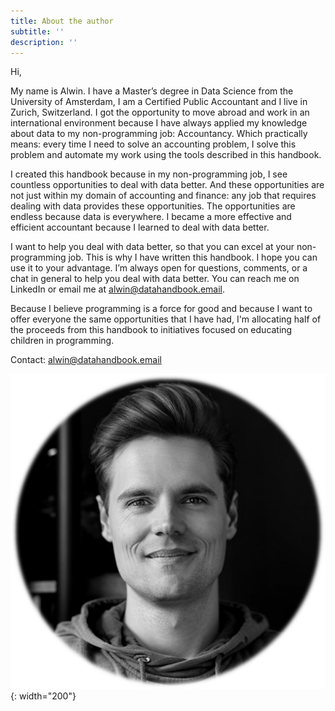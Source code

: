 ```yaml
---
title: About the author
subtitle: ''
description: ''
---
```


Hi,

My name is Alwin. I have a Master’s degree in Data Science from the University of Amsterdam, I am a Certified Public Accountant and I live in Zurich, Switzerland. I got the opportunity to move abroad and work in an international environment because I have always applied my knowledge about data to my non-programming job: Accountancy. Which practically means: every time I need to solve an accounting problem, I solve this problem and automate my work using the tools described in this handbook.

I created this handbook because in my non-programming job, I see countless opportunities to deal with data better. And these opportunities are not just within my domain of accounting and finance: any job that requires dealing with data provides these opportunities. The opportunities are endless because data is everywhere. I became a more effective and efficient accountant because I learned to deal with data better.

I want to help you deal with data better, so that you can excel at your non-programming job. This is why I have written this handbook. I hope you can use it to your advantage. I’m always open for questions, comments, or a chat in general to help you deal with data better. You can reach me on LinkedIn or email me at alwin@datahandbook.email.

Because I believe programming is a force for good and because I want to offer everyone the same opportunities that I have had, I'm allocating half of the proceeds from this handbook to initiatives focused on educating children in programming.

Contact: [alwin@datahandbook.email](mailto:alwin@datahandbook.email)

![](/images/alwin_picture.png){: width="200"}